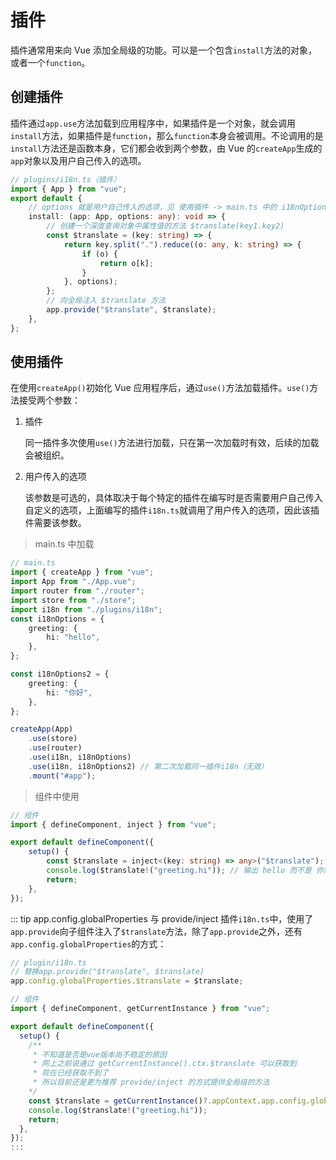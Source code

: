 # 插件

插件通常用来向 Vue 添加全局级的功能。可以是一个包含`install`方法的对象，或者一个`function`。

## 创建插件

插件通过`app.use`方法加载到应用程序中，如果插件是一个对象，就会调用`install`方法，如果插件是`function`，那么`function`本身会被调用。不论调用的是`install`方法还是函数本身，它们都会收到两个参数，由 Vue 的`createApp`生成的`app`对象以及用户自己传入的选项。

```ts
// plugins/i18n.ts（插件）
import { App } from "vue";
export default {
	// options 就是用户自己传入的选项，见 使用插件 -> main.ts 中的 i18nOptions
	install: (app: App, options: any): void => {
		// 创建一个深度查询对象中属性值的方法 $translate(key1.key2)
		const $translate = (key: string) => {
			return key.split(".").reduce((o: any, k: string) => {
				if (o) {
					return o[k];
				}
			}, options);
		};
		// 向全局注入 $translate 方法
		app.provide("$translate", $translate);
	},
};
```

## 使用插件

在使用`createApp()`初始化 Vue 应用程序后，通过`use()`方法加载插件。`use()`方法接受两个参数：

1. 插件

   同一插件多次使用`use()`方法进行加载，只在第一次加载时有效，后续的加载会被组织。

2. 用户传入的选项

   该参数是可选的，具体取决于每个特定的插件在编写时是否需要用户自己传入自定义的选项，上面编写的插件`i18n.ts`就调用了用户传入的选项，因此该插件需要该参数。

> main.ts 中加载

```ts
// main.ts
import { createApp } from "vue";
import App from "./App.vue";
import router from "./router";
import store from "./store";
import i18n from "./plugins/i18n";
const i18nOptions = {
	greeting: {
		hi: "hello",
	},
};

const i18nOptions2 = {
	greeting: {
		hi: "你好",
	},
};

createApp(App)
	.use(store)
	.use(router)
	.use(i18n, i18nOptions)
	.use(i18n, i18nOptions2) // 第二次加载同一插件i18n（无效）
	.mount("#app");
```

> 组件中使用

```ts
// 组件
import { defineComponent, inject } from "vue";

export default defineComponent({
	setup() {
		const $translate = inject<(key: string) => any>("$translate");
		console.log($translate!("greeting.hi")); // 输出 hello 而不是 你好，验证了第二次加载 i18n 插件无效
		return;
	},
});
```

::: tip app.config.globalProperties 与 provide/inject
插件`i18n.ts`中，使用了`app.provide`向子组件注入了`$translate`方法，除了`app.provide`之外，还有`app.config.globalProperties`的方式：

```ts
// plugin/i18n.ts
// 替换app.provide("$translate", $translate)
app.config.globalProperties.$translate = $translate;
```

```ts
// 组件
import { defineComponent, getCurrentInstance } from "vue";

export default defineComponent({
  setup() {
    /**
     * 不知道是否是vue版本尚不稳定的原因
     * 网上之前说通过 getCurrentInstance().ctx.$translate 可以获取到
     * 现在已经获取不到了
     * 所以目前还是更为推荐 provide/inject 的方式提供全局级的方法
    */
    const $translate = getCurrentInstance()?.appContext.app.config.globalProperties.$translate;
    console.log($translate!("greeting.hi"));
    return;
  },
});
:::
```
